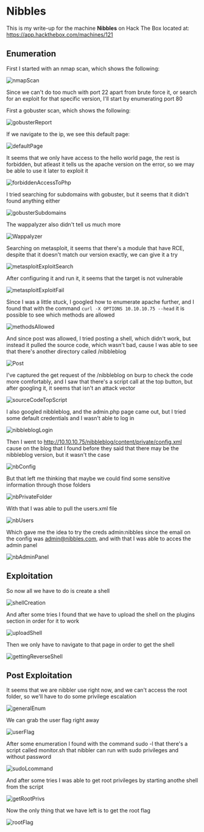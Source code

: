# Nibbles

This is my write-up for the machine **Nibbles** on Hack The Box located at: https://app.hackthebox.com/machines/121

## Enumeration

First I started with an nmap scan, which shows the following:

![nmapScan](./res/Nibbles/nmapScan.png)

Since we can't do too much with port 22 apart from brute force it, or search for an exploit for that specific version, I'll start by enumerating port 80

First a gobuster scan, which shows the following:

![gobusterReport](./res/Nibbles/gobusterReport.png)

If we navigate to the ip, we see this default page:

![defaultPage](./res/Nibbles/defaultPage.png)

It seems that we only have access to the hello world page, the rest is forbidden, but atleast it tells us the apache version on the error, so we may be able to use it later to exploit it

![forbiddenAccessToPhp](./res/Nibbles/forbiddenAccessToPhp.png)

I tried searching for subdomains with gobuster, but it seems that it didn't found anything either

![gobusterSubdomains](./res/Nibbles/gobusterSubdomains.png)

The wappalyzer also didn't tell us much more

![Wappalyzer](./res/Nibbles/Wappalyzer.png)

Searching on metasploit, it seems that there's a module that have RCE, despite that it doesn't match our version exactly, we can give it a try

![metasploitExploitSearch](./res/Nibbles/metasploitExploitSearch.png)

After configuring it and run it, it seems that the target is not vulnerable

![metasploitExploitFail](./res/Nibbles/metasploitExploitFail.png)

Since I was a little stuck, I googled how to enumerate apache further, and I found that with the command `curl -X OPTIONS 10.10.10.75 --head` it is possible to see which methods are allowed

![methodsAllowed](./res/Nibbles/methodsAllowed.png)

And since post was allowed, I tried posting a shell, which didn't work, but instead it pulled the source code, which wasn't bad, cause I was able to see that there's another directory called /nibbleblog

![Post](./res/Nibbles/Post.png)

I've captured the get request of the /nibbleblog on burp to check the code more comfortably, and I saw that there's a script call at the top button, but after googling it, it seems that isn't an attack vector

![sourceCodeTopScript](./res/Nibbles/sourceCodeTopScript.png)

I also googled nibbleblog, and the admin.php page came out, but I tried some default credentials and I wasn't able to log in

![nibbleblogLogin](./res/Nibbles/nibbleblogLogin.png)

Then I went to http://10.10.10.75/nibbleblog/content/private/config.xml cause on the blog that I found before they said that there may be the nibbleblog version, but it wasn't the case

![nbConfig](./res/Nibbles/nbConfig.png)

But that left me thinking that maybe we could find some sensitive information through those folders

![nbPrivateFolder](./res/Nibbles/nbPrivateFolder.png)

With that I was able to pull the users.xml file

![nbUsers](./res/Nibbles/nbUsers.png)

Which gave me the idea to try the creds admin:nibbles since the email on the config was admin@nibbles.com, and with that I was able to acces the admin panel

![nbAdminPanel](./res/Nibbles/nbAdminPanel.png)

## Exploitation

So now all we have to do is create a shell

![shellCreation](./res/Nibbles/shellCreation.png)

And after some tries I found that we have to upload the shell on the plugins section in order for it to work

![uploadShell](./res/Nibbles/uploadShell.png)

Then we only have to navigate to that page in order to get the shell

![gettingReverseShell](./res/Nibbles/gettingReverseShell.png)

## Post Exploitation

It seems that we are nibbler use right now, and we can't access the root folder, so we'll have to do some privilege escalation

![generalEnum](./res/Nibbles/generalEnum.png)

We can grab the user flag right away

![userFlag](./res/Nibbles/userFlag.png)

After some enumeration I found with the command sudo -l that there's a script called monitor.sh that nibbler can run with sudo privileges and without password

![sudoLcommand](./res/Nibbles/sudoLcommand.png)

And after some tries I was able to get root privileges by starting anothe shell from the script

![getRootPrivs](./res/Nibbles/getRootPrivs.png)

Now the only thing that we have left is to get the root flag

![rootFlag](./res/Nibbles/rootFlag.png)